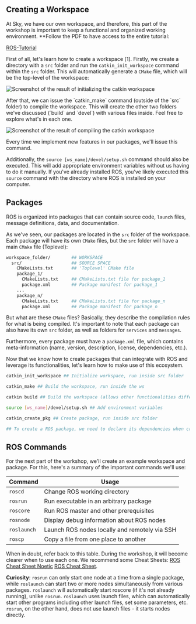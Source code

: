 ## Creating a Workspace

At Sky, we have our own workspace, and therefore, this part of the workshop is important to keep a functional and organized working environment. **Follow the PDF to have access to the entire tutorial: 

[ROS-Tutorial](https://drive.google.com/file/d/1hPJ5KaIv_nZbkx0sQt1-MnMCX08tJG2P/view?usp=sharing)

First of all, let's learn how to create a workspace \[1\]. Firstly, we create a directory with a `src` folder and run the `catkin_init_workspace` command within the `src` folder. This will automatically generate a `CMake` file, which will be the top-level of the workspace:

![Screenshot of the result of initializing the catkin workspace](images/workspace.png)

After that, we can issue the \`catkin_make\` command (outside of the \`src\` folder) to compile the workspace. This will create the other two folders we've discussed (\`build\` and \`devel\`) with various files inside. Feel free to explore what's in each one.

![Screenshot of the result of compiling the catkin workspace](images/resultado.png)

Every time we implement new features in our packages, we'll issue this command.

Additionally, the `source [ws_name]/devel/setup.sh` command should also be executed. This will add appropriate environment variables without us having to do it manually. If you've already installed ROS, you've likely executed this `source` command with the directory where ROS is installed on your computer.

## Packages

ROS is organized into packages that can contain source code, `launch` files, message definitions, data, and documentation.

As we've seen, our packages are located in the `src` folder of the workspace. Each package will have its own `CMake` files, but the `src` folder will have a main `CMake` file (Toplevel):

```bash
workspace_folder/        ## WORKSPACE
  src/                   ## SOURCE SPACE
    CMakeLists.txt       ## 'Toplevel' CMake file
    package_1/
      CMakeLists.txt     ## CMakeLists.txt file for package_1
      package.xml        ## Package manifest for package_1
    ...
    package_n/
      CMakeLists.txt     ## CMakeLists.txt file for package_n
      package.xml        ## Package manifest for package_n
```

But what are these `CMake` files? Basically, they describe the compilation rules for what is being compiled. It's important to note that each package can also have its own `src` folder, as well as folders for `services` and `messages`.

Furthermore, every package must have a `package.xml` file, which contains meta-information (name, version, description, license, dependencies, etc.).

Now that we know how to create packages that can integrate with ROS and leverage its functionalities, let's learn how to make use of this ecosystem.

```bash
catkin_init_workspace ## Initialize workspace, run inside src folder

catkin_make ## Build the workspace, run inside the ws

catkin build ## Build the workspace (allows other functionalities different from catkin_make, as we'll see later)

source [ws_name]/devel/setup.sh ## Add environment variables

catkin_create_pkg ## Create package, run inside src folder

## To create a ROS package, we need to declare its dependencies when creating it
```

## ROS Commands

For the next part of the workshop, we'll create an example workspace and package. For this, here's a summary of the important commands we'll use:

| **Command** | **Usage** |
|-------------|-----------|
| `roscd` | Change ROS working directory |
| `rosrun` | Run executable in an arbitrary package |
| `roscore` | Run ROS master and other prerequisites |
| `rosnode` | Display debug information about ROS nodes |
| `roslaunch` | Launch ROS nodes locally and remotely via SSH |
| `roscp` | Copy a file from one place to another |

When in doubt, refer back to this table. During the workshop, it will become clearer when to use each one. We recommend some Cheat Sheets: 
[ROS Cheat Sheet Noetic](https://gomarketing.ottomotors.com/l/92812/2023-03-22/92z4ql/92812/1679526697SkoPBmzi/ROS_Cheat_Sheet_Noetic.pdf) 
[ROS Cheat Sheet](https://mirror.umd.edu/roswiki/attachments/de/ROScheatsheet.pdf).

**Curiosity**: `rosrun` can only start one node at a time from a single package, while `roslaunch` can start two or more nodes simultaneously from various packages. `roslaunch` will automatically start roscore (if it's not already running), unlike `rosrun`. `roslaunch` uses launch files, which can automatically start other programs including other launch files, set some parameters, etc. `rosrun`, on the other hand, does not use launch files - it starts nodes directly.
